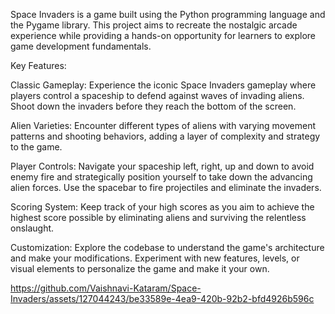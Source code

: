 Space Invaders is a game built using the Python programming language and the Pygame library. This project aims to recreate the nostalgic arcade experience while providing a hands-on opportunity for learners to explore game development fundamentals.

Key Features:

Classic Gameplay: Experience the iconic Space Invaders gameplay where players control a spaceship to defend against waves of invading aliens. Shoot down the invaders before they reach the bottom of the screen.

Alien Varieties: Encounter different types of aliens with varying movement patterns and shooting behaviors, adding a layer of complexity and strategy to the game.

Player Controls: Navigate your spaceship left, right, up and down to avoid enemy fire and strategically position yourself to take down the advancing alien forces. Use the spacebar to fire projectiles and eliminate the invaders.

Scoring System: Keep track of your high scores as you aim to achieve the highest score possible by eliminating aliens and surviving the relentless onslaught.

Customization: Explore the codebase to understand the game's architecture and make your modifications. Experiment with new features, levels, or visual elements to personalize the game and make it your own.




https://github.com/Vaishnavi-Kataram/Space-Invaders/assets/127044243/be33589e-4ea9-420b-92b2-bfd4926b596c


